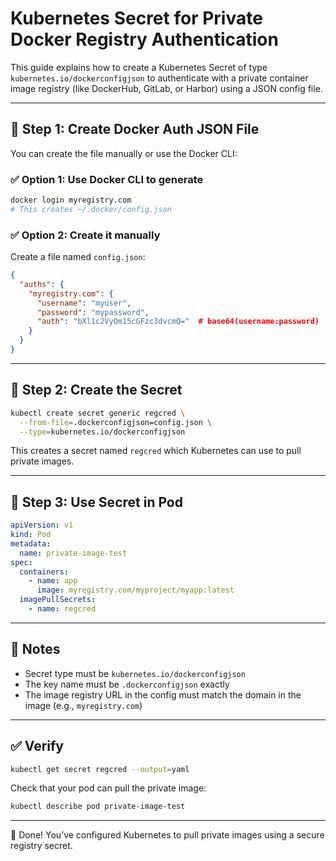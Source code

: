 # Kubernetes Secret for Private Docker Registry Authentication

This guide explains how to create a Kubernetes Secret of type `kubernetes.io/dockerconfigjson` to authenticate with a private container image registry (like DockerHub, GitLab, or Harbor) using a JSON config file.

---

## 📁 Step 1: Create Docker Auth JSON File

You can create the file manually or use the Docker CLI:

### ✅ Option 1: Use Docker CLI to generate

```bash
docker login myregistry.com
# This creates ~/.docker/config.json
```

### ✅ Option 2: Create it manually

Create a file named `config.json`:

```json
{
  "auths": {
    "myregistry.com": {
      "username": "myuser",
      "password": "mypassword",
      "auth": "bXl1c2VyOm15cGFzc3dvcmQ="  # base64(username:password)
    }
  }
}
```

---

## 📄 Step 2: Create the Secret

```bash
kubectl create secret generic regcred \
  --from-file=.dockerconfigjson=config.json \
  --type=kubernetes.io/dockerconfigjson
```

This creates a secret named `regcred` which Kubernetes can use to pull private images.

---

## 🐳 Step 3: Use Secret in Pod

```yaml
apiVersion: v1
kind: Pod
metadata:
  name: private-image-test
spec:
  containers:
    - name: app
      image: myregistry.com/myproject/myapp:latest
  imagePullSecrets:
    - name: regcred
```

---

## 🔐 Notes

- Secret type must be `kubernetes.io/dockerconfigjson`
- The key name must be `.dockerconfigjson` exactly
- The image registry URL in the config must match the domain in the image (e.g., `myregistry.com`)

---

## ✅ Verify

```bash
kubectl get secret regcred --output=yaml
```

Check that your pod can pull the private image:

```bash
kubectl describe pod private-image-test
```

---

🎉 Done! You’ve configured Kubernetes to pull private images using a secure registry secret.
